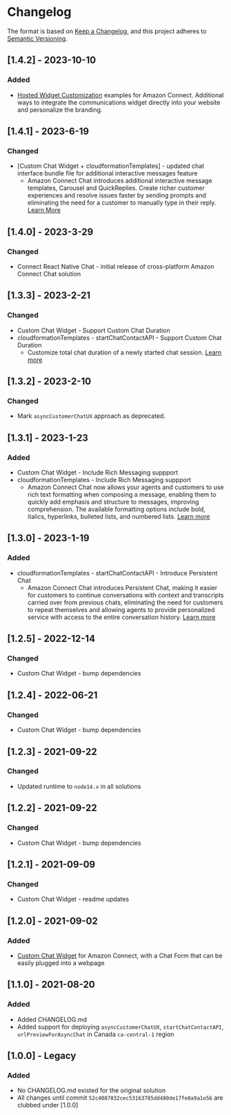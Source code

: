 # Changelog

The format is based on [Keep a Changelog](https://keepachangelog.com/en/1.0.0/),
and this project adheres to [Semantic Versioning](https://semver.org/spec/v2.0.0.html).

## [1.4.2] - 2023-10-10
### Added
 - [Hosted Widget Customization](./hostedwidgetCustomization/README.md) examples for Amazon Connect. Additional ways to integrate the communications widget directly into your website and personalize the branding.

## [1.4.1] - 2023-6-19
### Changed
 - [Custom Chat Widget + cloudformationTemplates] - updated chat interface bundle file for additional interactive messages feature
    - Amazon Connect Chat introduces additional interactive message templates, Carousel and QuickReplies. Create richer customer experiences and resolve issues faster by sending prompts and eliminating the need for a customer to manually type in their reply. [Learn More](https://docs.aws.amazon.com/connect/latest/adminguide/interactive-messages.html)

## [1.4.0] - 2023-3-29
### Changed
- Connect React Native Chat - initial release of cross-platform Amazon Connect Chat solution

## [1.3.3] - 2023-2-21
### Changed
- Custom Chat Widget - Support Custom Chat Duration
- cloudformationTemplates - startChatContactAPI - Support Custom Chat Duration
  - Customize total chat duration of a newly started chat session. [Learn more](https://docs.aws.amazon.com/connect/latest/APIReference/API_StartChatContact.html#connect-StartChatContact-request-ChatDurationInMinutes)

## [1.3.2] - 2023-2-10
### Changed
- Mark `asyncCustomerChatUX` approach as deprecated.

## [1.3.1] - 2023-1-23
### Added
- Custom Chat Widget - Include Rich Messaging suppport
- cloudformationTemplates - Include Rich Messaging suppport
  - Amazon Connect Chat now allows your agents and customers to use rich text formatting when composing a message, enabling them to quickly add emphasis and structure to messages, improving comprehension. The available formatting options include bold, italics, hyperlinks, bulleted lists, and numbered lists. [Learn more](https://docs.aws.amazon.com/connect/latest/adminguide/enable-text-formatting-chat.html)

## [1.3.0] - 2023-1-19
### Added
- cloudformationTemplates - startChatContactAPI - Introduce Persistent Chat
  - Amazon Connect Chat introduces Persistent Chat, making it easier for customers to continue conversations with context and transcripts carried over from previous chats, eliminating the need for customers to repeat themselves and allowing agents to provide personalized service with access to the entire conversation history. [Learn more](https://docs.aws.amazon.com/connect/latest/adminguide/chat-persistence.html)

## [1.2.5] - 2022-12-14
### Changed
- Custom Chat Widget - bump dependencies

## [1.2.4] - 2022-06-21
### Changed
- Custom Chat Widget - bump dependencies

## [1.2.3] - 2021-09-22
### Changed 
 - Updated runtime to `node14.x` in all solutions 

## [1.2.2] - 2021-09-22
### Changed
 - Custom Chat Widget - bump dependencies

## [1.2.1] - 2021-09-09
### Changed
 - Custom Chat Widget - readme updates


## [1.2.0] - 2021-09-02
### Added
 - [Custom Chat Widget](/customChatWidget/README.md) for Amazon Connect, with a Chat Form that can be easily plugged into a webpage


## [1.1.0] - 2021-08-20
### Added
- Added CHANGELOG.md
- Added support for deploying `asyncCustomerChatUX`, `startChatContactAPI`, `urlPreviewForAsyncChat` in Canada `ca-central-1` region

## [1.0.0] - Legacy
### Added
- No CHANGELOG.md existed for the original solution
- All changes until commit `52c4087032cec53163785dd480de17fe0a9a1e56` are clubbed under [1.0.0]
